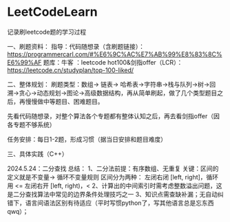 # LeetCodeLearn
记录刷leetcode题的学习过程

一、刷题资料：
指导：代码随想录（含刷题链接）：https://programmercarl.com/#%E6%9C%AC%E7%AB%99%E8%83%8C%E6%99%AF
题库：牛客 ：leetcode hot100&剑指offer（LCR）：https://leetcode.cn/studyplan/top-100-liked/

二、整体规划：
刷题类型：数组-> 链表-> 哈希表->字符串->栈与队列->树->回溯->贪心->动态规划->图论->高级数据结构，再从简单刷起，做了几个类型题目之后，再慢慢做中等题目、困难题目。

先看代码随想录，对整个算法各个专题都有整体认知之后，再去看剑指offer（因各专题不够系统）

任务安排：每日1-2题，形成习惯（据当日安排和题目难度）

三、具体实践（C++）

2024.5.24：二分查找
总结：
1、二分法前提：有序数组、无重复
关键：区间的定义就是不变量-> 循环不变量规则
区间分为两种：
左闭右闭 [left, right]，循环用 <=
左闭右开 [left, right)，<
2、计算出的中间索引时需考虑整数溢出问题，这是二分查找算法中常见的边界条件处理技巧之一
3、知识点需查缺补漏；无自动纠错下，语言间语法区别有待适应（平时写惯python了，写其他语言总是忘东西qwq）；
